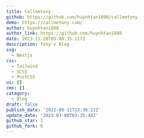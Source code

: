 ```yaml
---
title: Callmetony
github: https://github.com/huynhtan1808/callmetony
demo: https://callmetony.com/
author: huynhtan1808
author_link: https://github.com/huynhtan1808
date: 2023-11-28T05:08:35.217Z
description: Tony's Blog
ssg:
  - Nextjs
css:
  - Tailwind
  - SCSS
  - PostCSS
ui: []
cms: []
category:
  - Blog
draft: false
publish_date: '2022-09-11T13:38:22Z'
update_date: '2023-03-08T03:35:48Z'
github_star: 1
github_fork: 0
---
```


